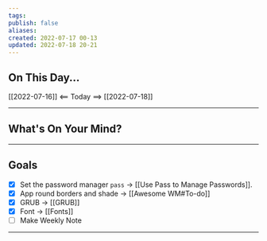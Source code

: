 ```yaml
---
tags:
publish: false
aliases: 
created: 2022-07-17 00-13
updated: 2022-07-18 20-21
---
```


## On This Day...
[[2022-07-16]] <== Today ==> [[2022-07-18]]

---


## What's On Your Mind? 


---

## Goals
- [x] Set the password manager `pass` -> [[Use Pass to Manage Passwords]].
- [x] App round borders and shade -> [[Awesome WM#To-do]]
- [x] GRUB -> [[GRUB]]
- [x] Font -> [[Fonts]]
- [ ] Make Weekly Note
---

